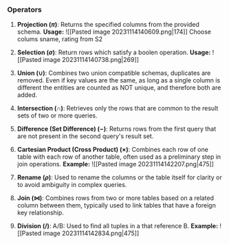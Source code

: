 ### Operators
1. **Projection ($\pi$)**: Returns the specified columns from the provided schema.
	**Usage:**
	 ![[Pasted image 20231114140609.png|174]]
	Choose colums sname, rating from S2
    
2. **Selection ($\sigma$)**: Return rows which satisfy a boolen operation.
	**Usage:**
	![[Pasted image 20231114140738.png|269]]
	      
1. **Union ($\cup$)**: Combines two union compatible schemas, duplicates are removed. Even if key values are the same, as long as a single column is different the entities are counted as NOT unique, and therefore both are added.
    
4. **Intersection ($\cap$)**: Retrieves only the rows that are common to the result sets of two or more queries.
    
5. **Difference (Set Difference) ($-$)**: Returns rows from the first query that are not present in the second query's result set.
    
6. **Cartesian Product (Cross Product) ($\times$)**: Combines each row of one table with each row of another table, often used as a preliminary step in join operations.
	**Example:**
		![[Pasted image 20231114142207.png|475]]
		
    
7. **Rename ($\rho$)**: Used to rename the columns or the table itself for clarity or to avoid ambiguity in complex queries.
    
8. **Join ($\bowtie$)**: Combines rows from two or more tables based on a related column between them, typically used to link tables that have a foreign key relationship.
    
9. **Division ($/$)**: A/B: Used to find all tuples in a that reference B.
	**Example:**
		![[Pasted image 20231114142834.png|475]]
